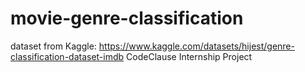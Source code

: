 # movie-genre-classification
dataset from Kaggle: https://www.kaggle.com/datasets/hijest/genre-classification-dataset-imdb
CodeClause Internship Project
